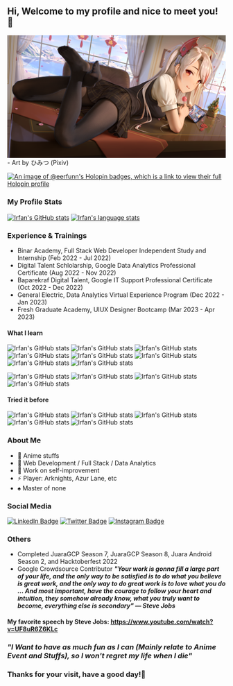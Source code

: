 ## Hi, Welcome to my profile and nice to meet you! 🌟

<img align="center" alt="Prinz Eugen Azur Lane" src="https://raw.githubusercontent.com/eerfunn/eerfunn/main/assets/eugen.png" />
- Art by ひみつ (Pixiv)

<br>

[![An image of @eerfunn's Holopin badges, which is a link to view their full Holopin profile](https://holopin.me/eerfunn)](https://holopin.io/@eerfunn)

### My Profile Stats

<a href="github.com/eerfunn"><img align="center" src="https://github-readme-stats.vercel.app/api?username=eerfunn&count_private=true&show_icons=true&bg_color=0d1117&text_color=ffffff&title_color=00ffff&icon_color=FFD700&border_color=FFD700" alt="Irfan's GitHub stats"/></a>
<a href="github.com/eerfunn"><img align="center" src="https://github-readme-stats.vercel.app/api/top-langs/?username=eerfunn&layout=compact&bg_color=0d1117&text_color=ffffff&title_color=00ffff&icon_color=FFD700&border_color=FFD700" alt="Irfan's language stats"/></a>

<!-- [![Irfan's GitHub stats](https://github-readme-stats.vercel.app/api?username=eerfunn&count_private=true&show_icons=true&bg_color=0d1117&text_color=ffffff&title_color=00ffff&icon_color=FFD700&border_color=FFD700)](https://github.com/eerfunn) -->

<!-- [![Top Langs](https://github-readme-stats.vercel.app/api/top-langs/?username=eerfunn&layout=compact&bg_color=0d1117&text_color=ffffff&title_color=00ffff&icon_color=FFD700&border_color=FFD700)](https://github.com/eerfunn) -->

### Experience & Trainings

- Binar Academy, Full Stack Web Developer Independent Study and Internship (Feb 2022 - Jul 2022)
- Digital Talent Schlolarship, Google Data Analytics Professional Certificate (Aug 2022 - Nov 2022)
- Baparekraf Digital Talent, Google IT Support Professional Certificate (Oct 2022 - Dec 2022)
- General Electric, Data Analytics Virtual Experience Program (Dec 2022 - Jan 2023)
- Fresh Graduate Academy, UIUX Designer Bootcamp (Mar 2023 - Apr 2023)

#### What I learn

![Irfan's GitHub stats](https://img.shields.io/badge/-HTML5-black?style=flat-square&logo=html5)
![Irfan's GitHub stats](https://img.shields.io/badge/-CSS-black?style=flat-square&logo=css3)
![Irfan's GitHub stats](https://img.shields.io/badge/-Javascript-black?style=flat-square&logo=javascript)
![Irfan's GitHub stats](https://img.shields.io/badge/-MySql-black?style=flat-square&logo=mysql)
![Irfan's GitHub stats](https://img.shields.io/badge/-Express.js-black?style=flat-square&logo=express)
![Irfan's GitHub stats](https://img.shields.io/badge/-Git-black?style=flat-square&logo=git)
![Irfan's GitHub stats](https://img.shields.io/badge/-Figma-black?style=flat-square&logo=figma)
![Irfan's GitHub stats](https://img.shields.io/badge/-Node.js-black?style=flat-square&logo=nodedotjs)

<!-- ![Irfan's GitHub stats](https://img.shields.io/badge/-Typescript-black?style=flat-square&logo=typescript)
![Irfan's GitHub stats](https://img.shields.io/badge/-Next.js-black?style=flat-square&logo=nextdotjs)
![Irfan's GitHub stats](https://img.shields.io/badge/-Sanity.io-black?style=flat-square) -->

![Irfan's GitHub stats](https://img.shields.io/badge/-React.js-black?style=flat-square&logo=react)
![Irfan's GitHub stats](https://img.shields.io/badge/-MongoDB-black?style=flat-square&logo=mongodb)
![Irfan's GitHub stats](https://img.shields.io/badge/-Google_Cloud-black?style=flat-square&logo=googlecloud)
![Irfan's GitHub stats](https://img.shields.io/badge/-Firebase-black?style=flat-square&logo=firebase)

#### Tried it before

![Irfan's GitHub stats](https://img.shields.io/badge/-PHP-black?style=flat-square&logo=php)
![Irfan's GitHub stats](https://img.shields.io/badge/-Laravel-black?style=flat-square&logo=laravel)
![Irfan's GitHub stats](https://img.shields.io/badge/-Code_Igniter-black?style=flat-square&logo=codeigniter)
![Irfan's GitHub stats](https://img.shields.io/badge/-Flutter-black?style=flat-square&logo=flutter)
![Irfan's GitHub stats](https://img.shields.io/badge/-Unity_Game_Engine-black?style=flat-square&logo=unity)

### About Me

- 💖 Anime stuffs
- 🌱 Web Development / Full Stack / Data Analytics
- 🔭 Work on self-improvement
- ⚡ Player: Arknights, Azur Lane, etc
- :spades: Master of none

### Social Media

[![LinkedIn Badge](https://img.shields.io/badge/-Linked_In-blue?style=flat-square&logo=linkedin&logoColor=white)](https://www.linkedin.com/in/irfannadabs/)
[![Twitter Badge](https://img.shields.io/badge/-Twitter-cyan?style=flat-square&logo=twitter&logoColor=white)](https://www.twitter.com/irfannadabs)
[![Instagram Badge](https://img.shields.io/badge/-Instagram-fuchsia?style=flat-square&logo=instagram&logoColor=white)](https://www.instagram.com/irfannbsin/)

### Others

- Completed JuaraGCP Season 7, JuaraGCP Season 8, Juara Android Season 2, and Hacktoberfest 2022
- Google Crowdsource Contributor
  **_"Your work is gonna fill a large part of your life, and the only way to be satisfied is to do what you believe is great work, and the only way to do great work is to love what you do ... And most important, have the courage to follow your heart and intuition, they somehow already know, what you truly want to become, everything else is secondary" — Steve Jobs_**

#### My favorite speech by Steve Jobs: https://www.youtube.com/watch?v=UF8uR6Z6KLc

### **_"I Want to have as much fun as I can (Mainly relate to Anime Event and Stuffs), so I won't regret my life when I die"_**

### Thanks for your visit, have a good day!🌟

<!--

**eerfunn/eerfunn** is a ✨ _special_ ✨ repository because its `README.md` (this file) appears on your GitHub profile.


Here are some ideas to get you started:

- 🔭 I’m currently working on ...
- 🌱 I’m currently learning ...
- 👯 I’m looking to collaborate on ...
- 🤔 I’m looking for help with ...
- 💬 Ask me about ...
- 📫 How to reach me: ...
- 😄 Pronouns: ...
- ⚡ Fun fact: ...
- 🔭 I’m currently working on my portfolio
- 🗼 Looking for Internship oppoturnities
- ✏️ Final year Computer Science student
-->
